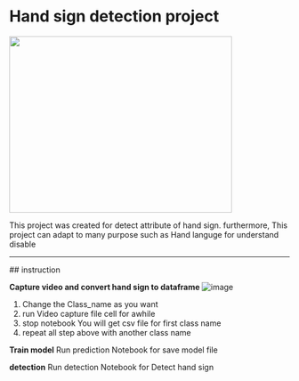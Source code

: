 # Hand sign detection project

<img src='https://github.com/Intraraksa/ML-projects/blob/master/Project/Hand-sign-detection/utils/love_file.jpg' width=400 height = 317>

This project was created for detect attribute of hand sign. furthermore, This project can adapt to many purpose such as Hand languge for understand disable

<hr>
## instruction

**Capture video and convert hand sign to dataframe**
![image](https://user-images.githubusercontent.com/38306547/137626049-f3be1f8f-b7e6-4e77-9691-898ce4af48a8.png)
1. Change the Class_name as you want
2. run Video capture file cell for awhile 
3. stop notebook You will get csv file for first class name
4. repeat all step above with another class name

**Train model**
Run prediction Notebook for save model file

**detection**
Run detection Notebook for Detect hand sign
